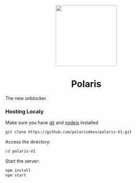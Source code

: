 <p align="center">
  <img src="https://raw.githubusercontent.com/polarisdevs/polaris-V1/main/static/assets/icons/polaris.png" width="190px"/>
</p>
<h1 align="center">Polaris</h1>
The new unblocker.

### Hosting Localy
Make sure you have [git](https://git-scm.com/) and [nodejs](https://nodejs.org/) installed

````bash
git clone https://github.com/polarisdevs/polaris-V1.git
````
Access the directory:
````bash
cd polaris-V1
````
Start the server:
````bash
npm install
npm start
````

